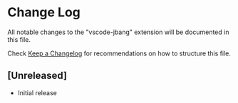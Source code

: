 # Change Log

All notable changes to the "vscode-jbang" extension will be documented in this file.

Check [Keep a Changelog](http://keepachangelog.com/) for recommendations on how to structure this file.

## [Unreleased]

- Initial release
